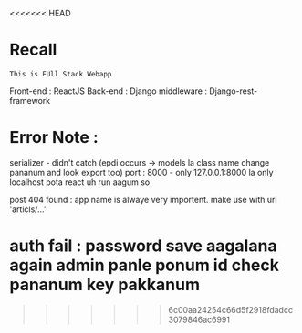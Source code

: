 <<<<<<< HEAD
# Recall
    This is FUll Stack Webapp 

Front-end  : ReactJS
Back-end   : Django
middleware : Django-rest-framework


# Error Note : 

serializer - didn't catch (epdi occurs -> models la class name change pananum and look export too)
port : 8000 - only 127.0.0.1:8000 la only localhost pota react uh run aagum so

post 404 found : app name is alwaye very importent. make use with url 'articls/...'

auth fail : password save aagalana again admin panle ponum id check pananum key pakkanum
=======

>>>>>>> 6c00aa24254c66d5f2918fdadcc3079846ac6991
